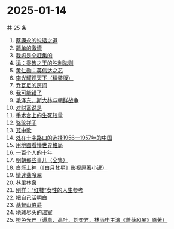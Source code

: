 # 2025-01-14

共 25 条

<!-- BEGIN WEREAD -->
<!-- 最后更新时间 2025-01-14 23:08:16 +0800 -->
1. [蔡康永的说话之道](https://weread.qq.com/web/bookDetail/568324d0813ab9955g01694d)
1. [简单的激情](https://weread.qq.com/web/bookDetail/9ac326f0813ab873ag013f59)
1. [我妈是个赶集的](https://weread.qq.com/web/bookDetail/5bf32280813ab98ddg0152d9)
1. [运：零售之王的胜利法则](https://weread.qq.com/web/bookDetail/1a832f30813ab9941g012c03)
1. [黄仁勋：英伟达之芯](https://weread.qq.com/web/bookDetail/47a32050813ab98e3g013257)
1. [李光耀观天下（精装版）](https://weread.qq.com/web/bookDetail/63c32e90813ab844ag014d47)
1. [乔瓦尼的房间](https://weread.qq.com/web/bookDetail/8ed32d90813ab9950g0163db)
1. [我可能错了](https://weread.qq.com/web/bookDetail/253321f0813ab96fcg010512)
1. [毛泽东、斯大林与朝鲜战争](https://weread.qq.com/web/bookDetail/275320d0813ab98efg019e4a)
1. [对财富说是](https://weread.qq.com/web/bookDetail/70f32870725a11f270fa53d)
1. [手术台上的生死较量](https://weread.qq.com/web/bookDetail/864323c0813ab974cg012352)
1. [骆驼祥子](https://weread.qq.com/web/bookDetail/fd1328207268785dfd1479d)
1. [笼中歌](https://weread.qq.com/web/bookDetail/b5d32f90813ab9902g0126c9)
1. [处在十字路口的选择1956—1957年的中国](https://weread.qq.com/web/bookDetail/94732850813ab98efg018c8c)
1. [用地图看懂世界格局](https://weread.qq.com/web/bookDetail/162322405e44e8162ef696d)
1. [一百个人的十年](https://weread.qq.com/web/bookDetail/4bd32c90813ab98f8g015aee)
1. [明朝那些事儿（全集）](https://weread.qq.com/web/bookDetail/a57325c05c8ed3a57224187)
1. [白烁上神（《白月梵星》影视原著小说）](https://weread.qq.com/web/bookDetail/e3a321a0813ab97bbg017478)
1. [情迷翡冷翠](https://weread.qq.com/web/bookDetail/67a32c00813ab98b0g011c16)
1. [巷里林泉](https://weread.qq.com/web/bookDetail/8d232340813ab9595g01710b)
1. [别样：“红楼”女性的人生参考](https://weread.qq.com/web/bookDetail/7c6329e0813ab986ag015af3)
1. [把自己活明白](https://weread.qq.com/web/bookDetail/02032cd0813ab9352g015dd4)
1. [基督山伯爵](https://weread.qq.com/web/bookDetail/98d327d05d047398d8a6b97)
1. [地球尽头的温室](https://weread.qq.com/web/bookDetail/02432fb0813ab7f34g01377d)
1. [橙色光芒（谭卓、高叶、刘奕君、林雨申主演《蔷薇风暴》原著）](https://weread.qq.com/web/bookDetail/4d532ef071fc19814d5663c)
<!-- END WEREAD -->